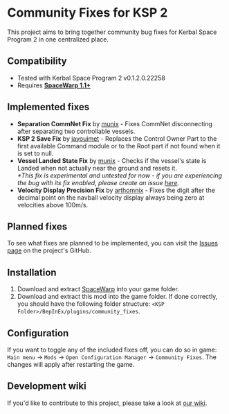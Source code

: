 # Community Fixes for KSP 2
This project aims to bring together community bug fixes for Kerbal Space Program 2 in one centralized place.

## Compatibility
- Tested with Kerbal Space Program 2 v0.1.2.0.22258
- Requires **[SpaceWarp 1.1+](https://github.com/SpaceWarpDev/SpaceWarp/releases/)**

## Implemented fixes
- **Separation CommNet Fix** by [munix](https://github.com/jan-bures) - Fixes CommNet disconnecting after separating two controllable vessels.
- **KSP 2 Save Fix** by [jayouimet](https://github.com/jayouimet) - Replaces the Control Owner Part to the first available Command module or to the Root part if not found when it is set to null.
- **Vessel Landed State Fix** by [munix](https://github.com/jan-bures) - Checks if the vessel's state is Landed when not actually near the ground and resets it. <br> _*This fix is experimental and untested for now - if you are experiencing the bug with its fix enabled, please create an issue [here](https://github.com/Bit-Studios/CommunityFixes/issues)._
- **Velocity Display Precision Fix** by [arthomnix](https://github.com/arthomnix) - Fixes the digit after the decimal point on the navball velocity display always being zero at velocities above 100m/s.

## Planned fixes
To see what fixes are planned to be implemented, you can visit the [Issues page](https://github.com/Bit-Studios/CommunityFixes/issues) on the project's GitHub.

## Installation
1. Download and extract [SpaceWarp](https://github.com/SpaceWarpDev/SpaceWarp/releases) into your game folder.
2. Download and extract this mod into the game folder. If done correctly, you should have the following folder structure: `<KSP Folder>/BepInEx/plugins/community_fixes`.

## Configuration
If you want to toggle any of the included fixes off, you can do so in game: `Main menu` -> `Mods` -> `Open Configuration Manager` -> `Community Fixes`. The changes will apply after restarting the game.

## Development wiki
If you'd like to contribute to this project, please take a look at [our wiki](https://github.com/Bit-Studios/CommunityFixes/wiki/Adding-your-fix).
